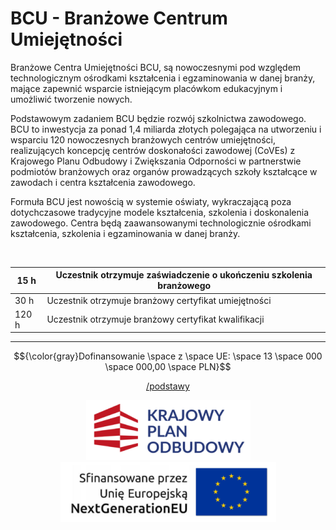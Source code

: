 # BCU - Branżowe Centrum Umiejętności
Branżowe Centra Umiejętności BCU, są nowoczesnymi pod względem technologicznym ośrodkami kształcenia i egzaminowania w danej branży, mające zapewnić wsparcie istniejącym placówkom edukacyjnym i umożliwić tworzenie nowych.

Podstawowym zadaniem BCU będzie rozwój szkolnictwa zawodowego. BCU to inwestycja za ponad 1,4 miliarda złotych polegająca na utworzeniu i wsparciu 120 nowoczesnych branżowych centrów umiejętności, realizujących koncepcję centrów doskonałości zawodowej (CoVEs) z Krajowego Planu Odbudowy i Zwiększania Odporności w partnerstwie podmiotów branżowych oraz organów prowadzących szkoły kształcące w zawodach i centra kształcenia zawodowego.

Formuła BCU jest nowością w systemie oświaty, wykraczającą poza dotychczasowe tradycyjne modele kształcenia, szkolenia i doskonalenia zawodowego. Centra będą zaawansowanymi technologicznie ośrodkami kształcenia, szkolenia i egzaminowania w danej branży.

<br>

| 15 h  | Uczestnik otrzymuje zaświadczenie o ukończeniu szkolenia branżowego |
| ----- | ------------------------------------------------------------------- |
| 30 h  | Uczestnik otrzymuje branżowy certyfikat umiejętności                |
| 120 h | Uczestnik otrzymuje branżowy certyfikat kwalifikacji                |

<p align="center">
	<hr>
	<p align="center">
		$${\color{gray}Dofinansowanie \space z \space UE: \space 13 \space 000 \space 000,00 \space PLN}$$
	</p>
	<p align="center">
		<a href="https://github.com/meetox80/zstio/blob/main/misc/bcu/podstawy.md">/podstawy</a>
	</p>
	<p align="center">
		<img src="https://github.com/meetox80/zstio/blob/main/misc/bcu/img/badges/kpu.png?raw=true">
		<img src="https://github.com/meetox80/zstio/blob/main/misc/bcu/img/badges/nextgenerationeu.png?raw=true">
	<p>
</p>
